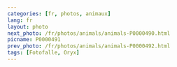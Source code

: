 ```yaml
---
categories: [fr, photos, animaux]
lang: fr
layout: photo
next_photo: /fr/photos/animals/animals-P0000490.html
picname: P0000491
prev_photo: /fr/photos/animals/animals-P0000492.html
tags: [Fotofalle, Oryx]
---
```

